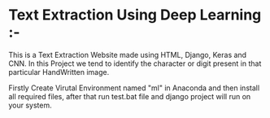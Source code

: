 # Text Extraction Using Deep Learning :-
This is a Text Extraction Website made using HTML, Django, Keras and CNN.
In this Project we tend to identify the character or digit present in that particular HandWritten image.

Firstly Create Virutal Environment named "ml" in Anaconda and then install all required
files, after that run test.bat file and django project will run on your system.
